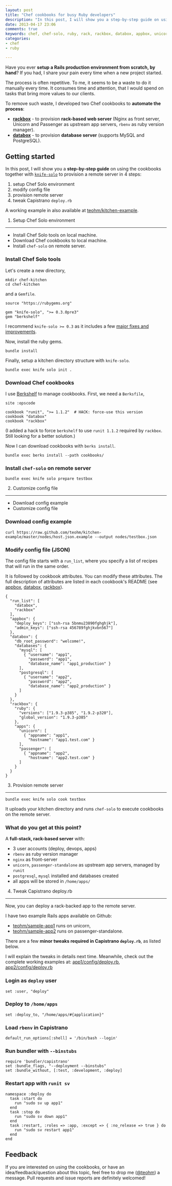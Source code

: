 ```yaml
---
layout: post
title: "Chef cookbooks for busy Ruby developers"
description: "In this post, I will show you a step-by-step guide on using the cookbooks together with knife-solo to provision a remote server in 4 steps."
date: 2013-04-17 23:06
comments: true
keywords: chef, chef-solo, ruby, rack, rackbox, databox, appbox, unicorn, passenger, rails.
categories:
- chef
- ruby

---
```


Have you ever **setup a Rails production environment from scratch, by hand**? If you had, I share your pain every time when a new project started.

The process is often repetitive. To me, it seems to be a waste to do it manually every time. It consumes time and attention, that I would spend on tasks that bring more values to our clients.

To remove such waste, I developed two Chef cookbooks to **automate the process**:

* [**rackbox**](https://github.com/teohm/rackbox-cookbook)  - to provision **rack-based web server** (Nginx as front server, Unicorn and Passenger as upstream app servers, `rbenv` as ruby version manager).
* [**databox**](https://github.com/teohm/databox-cookbook) - to provision **database server** (supports MySQL and PostgreSQL).

Getting started
----------

In this post, I will show you a **step-by-step guide** on using the cookbooks together with [`knife-solo`](https://github.com/matschaffer/knife-solo) to provision a remote server in 4 steps:

1. setup Chef Solo environment
2. modify config file
3. provision remote server
4. tweak Capistrano `deploy.rb`

A working example in also available at [teohm/kitchen-example](https://github.com/teohm/kitchen-example).

1. Setup Chef Solo environment
-------------

* Install Chef Solo tools on local machine.
* Download Chef cookbooks to local machine.
* Install `chef-solo` on remote server.


### Install Chef Solo tools

Let's create a new directory,

```
mkdir chef-kitchen
cd chef-kitchen
```

and a `Gemfile`.

```
source "https://rubygems.org"

gem "knife-solo", ">= 0.3.0pre3"
gem "berkshelf"
```
   
I recommend `knife-solo >= 0.3` as it includes a few [major fixes and improvements](https://github.com/matschaffer/knife-solo/blob/master/CHANGELOG.md#changes-and-new-features).
   
Now, install the ruby gems.

```
bundle install
```

Finally, setup a kitchen directory structure with `knife-solo`.

```
bundle exec knife solo init .
```

### Download Chef cookbooks

I use [Berkshelf](http://berkshelf.com/) to manage cookbooks. First, we need a `Berksfile`,

```
site :opscode

cookbook "runit", ">= 1.1.2"  # HACK: force-use this version
cookbook "databox"
cookbook "rackbox"
```

(I added a hack to force `berkshelf` to use `runit 1.1.2` required by `rackbox`. Still looking for a better solution.)
   
Now I can download cookbooks with `berks install`.

```
bundle exec berks install --path cookbooks/
```

### Install `chef-solo` on remote server

```
bundle exec knife solo prepare testbox
```

2. Customize config file
--------------

* Download config example
* Customize config file

### Download config example

```
curl https://raw.github.com/teohm/kitchen-example/master/nodes/host.json.example --output nodes/testbox.json
```

### Modify config file (JSON)

The config file starts with a `run_list`, where you specify a list of recipes that will run in the same order. 

It is followed by cookbook attributes. You can modify these attributes. The full description of attributes are listed in each cookbook's README (see [appbox](https://github.com/teohm/appbox-cookbook#attributes), [databox](https://github.com/teohm/databox-cookbook#attributes), [rackbox](https://github.com/teohm/rackbox-cookbook#attributes)).

```
{
  "run_list": [
    "databox",
    "rackbox"
  ],
  "appbox": {
    "deploy_keys": ["ssh-rsa 5bnmu23890fghghjk"],
    "admin_keys": ["ssh-rsa 456789fghjkvbn567"]
  },
  "databox": {
    "db_root_password": "welcome!",
    "databases": {
      "mysql": [
        { "username": "app1",
          "password": "app1",
          "database_name": "app1_production" }
      ],
      "postgresql": [
        { "username": "app2",
          "password": "app2",
          "database_name": "app2_production" }
      ]
    }
  },
  "rackbox": {
    "ruby": {
      "versions": ["1.9.3-p385", "1.9.2-p320"],
      "global_version": "1.9.3-p385"
    },
    "apps": {
      "unicorn": [
        { "appname": "app1",
          "hostname": "app1.test.com" }
      ],
      "passenger": [
        { "appname": "app2",
          "hostname": "app2.test.com" }
      ]
    }
  }
}

```

3. Provision remote server
---------

```
bundle exec knife solo cook testbox
```

It uploads your kitchen directory and runs `chef-solo` to execute cookbooks on the remote server.

### What do you get at this point?

A **full-stack, rack-based server** with:

* 3 user accounts (deploy, devops, apps)
* `rbenv` as ruby version manager
* `nginx` as front-server
* `unicorn`, `passenger-standalone` as upstream app servers, managed by `runit`
* `postgresql`, `mysql` installed and databases created
*  all apps will be stored in `/home/apps/`



4. Tweak Capistrano deploy.rb
-------------

Now, you can deploy a rack-backed app to the remote server.

I have two example Rails apps available on Github:

* [teohm/sample-app1](https://github.com/teohm/sample-app1) runs on unicorn,
* [teohm/sample-app2](https://github.com/teohm/sample-app2) runs on passenger-standalone. 



There are a few **minor tweaks required in Capistrano `deploy.rb`**, as listed below. 

I will explain the tweaks in details next time. Meanwhile, check out the complete working examples at: [app1/config/deploy.rb](https://github.com/teohm/sample-app1/blob/master/config/deploy.rb), [app2/config/deploy.rb](https://github.com/teohm/sample-app2/blob/master/config/deploy.rb)


### Login as `deploy` user
```
set :user, "deploy"
```

### Deploy to `/home/apps`
```
set :deploy_to, "/home/apps/#{application}"
```

### Load `rbenv` in Capistrano
```
default_run_options[:shell] = '/bin/bash --login'
```

### Run bundler with `--binstubs`
```
require 'bundler/capistrano'
set :bundle_flags, "--deployment --binstubs"
set :bundle_without, [:test, :development, :deploy]
```

### Restart app with `runit sv`
```
namespace :deploy do
  task :start do
    run "sudo sv up app1"
  end
  task :stop do
    run "sudo sv down app1"
  end
  task :restart, :roles => :app, :except => { :no_release => true } do
    run "sudo sv restart app1"
  end
end

```

Feedback
-------
If you are interested on using the cookbooks, or have an idea/feedback/question about this topic, feel free to drop me ([@teohm](http://twitter.com/teohm)) a message. Pull requests and issue reports are definitely welcomed!

